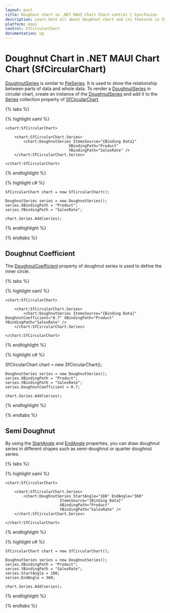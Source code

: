 ```yaml
---
layout: post
title: Doughnut chart in .NET MAUI Chart Chart control | Syncfusion
description: Learn here all about doughnut chart and its features in Syncfusion .NET MAUI Chart Chart (SfCircularChart) control.
platform: maui
control: SfCircularChart
documentation: ug
---
```


# Doughnut Chart in .NET MAUI Chart Chart (SfCircularChart)

[DoughnutSeries](https://help.syncfusion.com/cr/maui/Syncfusion.Maui.Charts.DoughnutSeries.html) is similar to [PieSeries](https://help.syncfusion.com/cr/maui/Syncfusion.Maui.Charts.PieSeries.html). It is used to show the relationship between parts of data and whole data. To render a [DoughnutSeries](https://help.syncfusion.com/cr/maui/Syncfusion.Maui.Charts.DoughnutSeries.html) in circular chart, create an instance of the [DoughnutSeries](https://help.syncfusion.com/cr/maui/Syncfusion.Maui.Charts.DoughnutSeries.html) and add it to the [Series](https://help.syncfusion.com/cr/maui/Syncfusion.Maui.Charts.SfCircularChart.html#Syncfusion_Maui_Charts_SfCircularChart_Series) collection property of [SfCircularChart](https://help.syncfusion.com/cr/maui/Syncfusion.Maui.Charts.SfCircularChart.html).

{% tabs %}

{% highlight xaml %}

    <chart:SfCircularChart>

        <chart:SfCircularChart.Series>
            <chart:DoughnutSeries ItemsSource="{Binding Data}" 
                                XBindingPath="Product" 
                                YBindingPath="SalesRate" />
        </chart:SfCircularChart.Series>

    </chart:SfCircularChart>

{% endhighlight %}

{% highlight c# %}

    SfCircularChart chart = new SfCircularChart();

    DoughnutSeries series = new DoughnutSeries();
    series.XBindingPath = "Product";
    series.YBindingPath = "SalesRate";

    chart.Series.Add(series);

{% endhighlight %}

{% endtabs %}

## Doughnut Coefficient

The [DoughnutCoefficient](https://help.syncfusion.com/cr/maui/Syncfusion.Maui.Charts.DoughnutSeries.html#Syncfusion_Maui_Charts_DoughnutSeries_DoughnutCoefficient) property of doughnut series is used to define the inner circle.

{% tabs %}

{% highlight xaml %}

    <chart:SfCircularChart>

        <chart:SfCircularChart.Series>
            <chart:DoughnutSeries ItemsSource="{Binding Data}" DoughnutCoefficient="0.7" XBindingPath="Product" YBindingPath="SalesRate" />
        </chart:SfCircularChart.Series>

    </chart:SfCircularChart>

{% endhighlight %}

{% highlight c# %}

SfCircularChart chart = new SfCircularChart();

    DoughnutSeries series = new DoughnutSeries();
    series.XBindingPath = "Product";
    series.YBindingPath = "SalesRate";
    series.DoughnutCoefficient = 0.7;

    chart.Series.Add(series);

{% endhighlight %}

{% endtabs %}

## Semi Doughnut

By using the [StartAngle](https://help.syncfusion.com/cr/maui/Syncfusion.Maui.Charts.CircularSeries.html#Syncfusion_Maui_Charts_CircularSeries_StartAngle) and [EndAngle](https://help.syncfusion.com/cr/maui/Syncfusion.Maui.Charts.CircularSeries.html#Syncfusion_Maui_Charts_CircularSeries_EndAngle) properties, you can draw doughnut series in different shapes such as semi-doughnut or quarter doughnut series.

{% tabs %}

{% highlight xaml %}

    <chart:SfCircularChart>

        <chart:SfCircularChart.Series>
            <chart:DoughnutSeries StartAngle="180" EndAngle="360"
                            ItemsSource="{Binding Data}"
                            XBindingPath="Product" 
                            YBindingPath="SalesRate" />
        </chart:SfCircularChart.Series>

    </chart:SfCircularChart>
    
{% endhighlight %}

{% highlight c# %}

    SfCircularChart chart = new SfCircularChart();

    DoughnutSeries series = new DoughnutSeries();
    series.XBindingPath = "Product";
    series.YBindingPath = "SalesRate";
    series.StartAngle = 180;
    series.EndAngle = 360;

    chart.Series.Add(series);

{% endhighlight %}

{% endtabs %}
